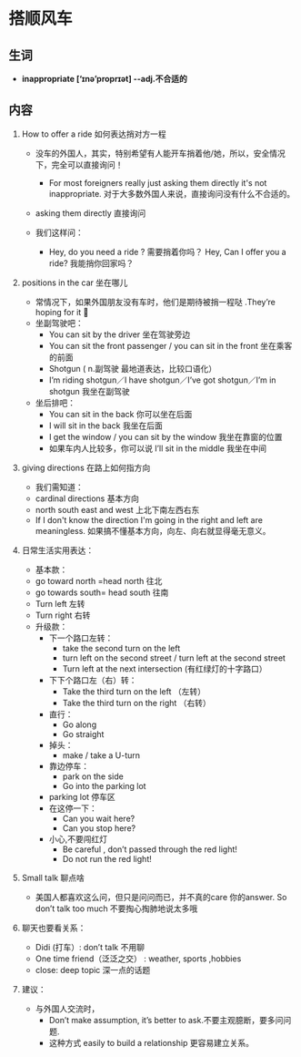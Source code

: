 # 搭顺风车

## 生词
- **inappropriate [‘ɪnə’proprɪət] --adj.不合适的**


## 内容
1. How to offer a ride 如何表达捎对方一程
    + 没车的外国人，其实，特别希望有人能开车捎着他/她，所以，安全情况下，完全可以直接询问！
        - For most foreigners really just asking them directly it's not 
          inappropriate.
          对于大多数外国人来说，直接询问没有什么不合适的。
    + asking them directly 直接询问

    +  我们这样问：
        + Hey, do you need a ride ? 需要捎着你吗？
        Hey, Can I offer you a ride? 我能捎你回家吗？
1. positions in the car 坐在哪儿
    + 常情况下，如果外国朋友没有车时，他们是期待被捎一程哒 .They’re hoping for it 🚗
    + 坐副驾驶吧：
        * You can sit by the driver 坐在驾驶旁边
        * You can sit the front passenger / you can sit in the front 坐在乘客的前面
        * Shotgun ( n.副驾驶 最地道表达，比较口语化）
        * I’m riding shotgun／I have shotgun／I’ve got shotgun／I’m in shotgun 我坐在副驾驶
    + 坐后排吧：
        * You can sit in the back 你可以坐在后面
        * I will sit in the back 我坐在后面
        * I get the window / you can sit by the window 我坐在靠窗的位置
        * 如果车内人比较多，你可以说 I’ll sit in the middle 我坐在中间
1. giving directions 在路上如何指方向
    * 我们需知道：
    * cardinal directions 基本方向
    * north south east and west 上北下南左西右东
    * If I don't know the direction I'm going in the right and left are meaningless.
    如果搞不懂基本方向，向左、向右就显得毫无意义。


1. 日常生活实用表达：
    + 基本款：
    * go toward north =head north 往北
    * go towards south= head south 往南
    * Turn left 左转
    * Turn right 右转
    + 升级款：
        - 下一个路口左转：
            * take the second turn on the left 
            * turn left on the second street / turn left at the second street
            * Turn left at the next intersection (有红绿灯的十字路口）
        - 下下个路口左（右）转：
            * Take the third turn on the left （左转）
            * Take the third turn on the right （右转）
        - 直行：
            * Go along
            * Go straight 
        - 掉头：
            * make / take a U-turn 
        - 靠边停车：
            * park on the side
            * Go into the parking lot 
        - parking lot 停车区
        - 在这停一下：
            * Can you wait here?
            * Can you stop here?
        - 小心,不要闯红灯
            * Be careful , don’t passed through the red light!
            * Do not run the red light!
1. Small talk 聊点啥
    + 美国人都喜欢这么问，但只是问问而已，并不真的care 你的answer.
      So don’t talk too much 不要掏心掏肺地说太多哦
1. 聊天也要看关系：
    + Didi (打车）: don’t talk 不用聊
    + One time friend（泛泛之交） : weather, sports ,hobbies
    + close: deep topic 深一点的话题
1. 建议：
    + 与外国人交流时，
        * Don’t make assumption, it’s better to ask.不要主观臆断，要多问问题. 
        * 这种方式 easily to build a relationship 更容易建立关系。
